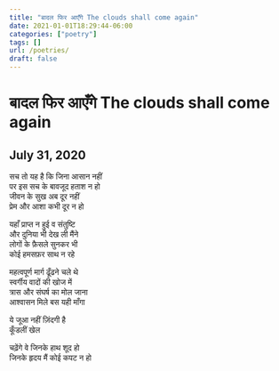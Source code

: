 ```yaml
---
title: "बादल फिर आएँगे The clouds shall come again"
date: 2021-01-01T18:29:44-06:00
categories: ["poetry"]
tags: []
url: /poetries/
draft: false
---
```


# बादल फिर आएँगे The clouds shall come again


## July 31, 2020

सच तो यह है कि जिना आसान नहीं    
पर इस सच के बावजूद हताश न हो    
जीवन के सुख अब दूर नहीं    
प्रेम और आशा कभी दूर न हो   

यहाँ प्राप्त न हुई व संतुष्टि    
और दुनिया भी देख ली मैंने   
लोगों के फ़ैसले सुनकर भी    
कोई हमसफ़र साथ न रहे    

महत्वपूर्ण मार्ग ढूँढने चले थे   
स्वर्गीय वादों की खोज में   
त्रास और संघर्ष का मोल जाना    
आश्वासन मिले बस यही माँगा   

ये जूआ नहीं ज़िंदगी है   
कूँडलीं खेल   

चढ़ेंगे वे जिनके हाथ शूद हो   
जिनके हृदय मैं कोई कपट न हो   




